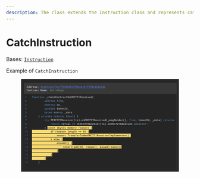 ```yaml
---
description: The class extends the Instruction class and represents catch instruction.
---
```


# CatchInstruction

Bases: [`Instruction`](../)

Example of `CatchInstruction`

<figure><img src="../../../.gitbook/assets/image (1) (1) (1).png" alt=""><figcaption></figcaption></figure>
